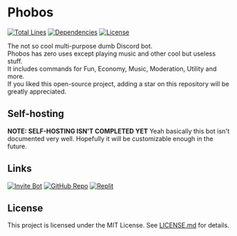 # Phobos

[![Total Lines](https://img.shields.io/tokei/lines/github/MarsRon/phobos.svg)](https://github.com/MarsRon/phobos)
[![Dependencies](https://status.david-dm.org/gh/MarsRon/phobos.svg)](https://david-dm.org/MarsRon/phobos)
[![License](https://img.shields.io/github/license/MarsRon/phobos.svg)](https://github.com/MarsRon/phobos/blob/master/LICENSE.md)

The not so cool multi-purpose dumb Discord bot.\
Phobos has zero uses except playing music and other cool but useless stuff.\
It includes commands for Fun, Economy, Music, Moderation, Utility and more.\
If you liked this open-source project, adding a star on this repository will be greatly appreciated.

## Self-hosting

**NOTE: SELF-HOSTING ISN'T COMPLETED YET**
Yeah basically this bot isn't documented very well. Hopefully it will be customizable enough in the future.

## Links

[![Invite Bot](https://img.shields.io/badge/Invite%20Bot-%237289DA.svg?&logo=discord&style=flat-square&logoColor=white)](https://discord.com/oauth2/authorize?client_id=738252807525892139&scope=bot&permissions=8589934591)
[![GitHub Repo](https://img.shields.io/badge/GitHub%20Repo-%23181711.svg?logo=github&style=flat-square&logoColor=white)](https://github.com/MarsRon/phobos)
[![Replit](https://img.shields.io/badge/Replit-%23667881.svg?&logo=repl.it&style=flat-square&logoColor=white)](https://replit.com/@MarsRon/phobos)
## License

This project is licensed under the MIT License. See [LICENSE.md](https://github.com/MarsRon/phobos/blob/master/LICENSE.md) for details.
